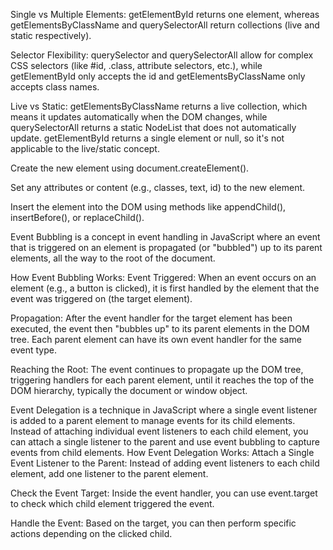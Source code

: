 <!-- What is the difference between getElementById, getElementsByClassName, and querySelector / querySelectorAll? -->

Single vs Multiple Elements: getElementById returns one element, whereas getElementsByClassName and querySelectorAll return collections (live and static respectively).

Selector Flexibility: querySelector and querySelectorAll allow for complex CSS selectors (like #id, .class, attribute selectors, etc.), while getElementById only accepts the id and getElementsByClassName only accepts class names.

Live vs Static: getElementsByClassName returns a live collection, which means it updates automatically when the DOM changes, while querySelectorAll returns a static NodeList that does not automatically update. getElementById returns a single element or null, so it's not applicable to the live/static concept.

<!-- How do you create and insert a new element into the DOM? -->
Create the new element using document.createElement().

Set any attributes or content (e.g., classes, text, id) to the new element.

Insert the element into the DOM using methods like appendChild(), insertBefore(), or replaceChild().


<!-- What is Event Bubbling and how does it work? -->
Event Bubbling is a concept in event handling in JavaScript where an event that is triggered on an element is propagated (or "bubbled") up to its parent elements, all the way to the root of the document.

How Event Bubbling Works:
Event Triggered: When an event occurs on an element (e.g., a button is clicked), it is first handled by the element that the event was triggered on (the target element).

Propagation: After the event handler for the target element has been executed, the event then "bubbles up" to its parent elements in the DOM tree. Each parent element can have its own event handler for the same event type.

Reaching the Root: The event continues to propagate up the DOM tree, triggering handlers for each parent element, until it reaches the top of the DOM hierarchy, typically the document or window object.


<!-- What is Event Delegation in JavaScript? Why is it useful? -->
Event Delegation is a technique in JavaScript where a single event listener is added to a parent element to manage events for its child elements. Instead of attaching individual event listeners to each child element, you can attach a single listener to the parent and use event bubbling to capture events from child elements.
How Event Delegation Works:
Attach a Single Event Listener to the Parent: Instead of adding event listeners to each child element, add one listener to the parent element.

Check the Event Target: Inside the event handler, you can use event.target to check which child element triggered the event.

Handle the Event: Based on the target, you can then perform specific actions depending on the clicked child.

<!-- What is the difference between preventDefault() and stopPropagation() methods? -->

